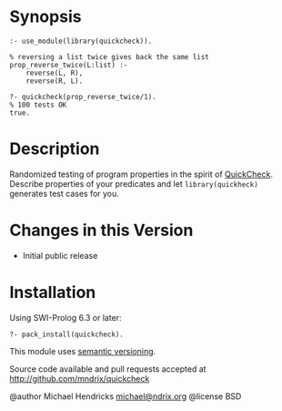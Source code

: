 # Synopsis

    :- use_module(library(quickcheck)).

    % reversing a list twice gives back the same list
    prop_reverse_twice(L:list) :-
        reverse(L, R),
        reverse(R, L).

    ?- quickcheck(prop_reverse_twice/1).
    % 100 tests OK
    true.
    

# Description

Randomized testing of program properties in the spirit of [QuickCheck](http://hackage.haskell.org/package/QuickCheck).  Describe properties of your predicates and let `library(quickheck)` generates test cases for you.

# Changes in this Version

  * Initial public release

# Installation

Using SWI-Prolog 6.3 or later:

    ?- pack_install(quickcheck).

This module uses [semantic versioning](http://semver.org/).

Source code available and pull requests accepted at
http://github.com/mndrix/quickcheck

@author Michael Hendricks <michael@ndrix.org>
@license BSD
